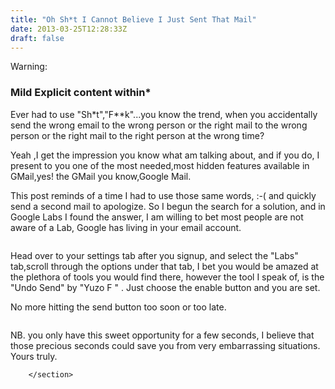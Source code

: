 ```yaml
---
title: "Oh Sh*t I Cannot Believe I Just Sent That Mail"
date: 2013-03-25T12:28:33Z
draft: false
---
```


<section class="post-content">
            <p>Warning:</p>
<h3 id="mildexplicitcontentwithin">Mild Explicit content within*</h3>
<p>Ever had to use "Sh*t","F**k"...you know the trend, when you accidentally send the wrong email to the wrong person or the right mail to the wrong person or the right mail to the right person at the wrong time?</p>
<p>Yeah ,I get the impression you know what am talking about, and if you do, I present to you one of the most needed,most hidden features available in  GMail,yes! the GMail you know,Google Mail.</p>
<p>This post reminds of a time I had to use those same words, :-( and quickly send a second mail to apologize.  So I begun the search for a solution, and in Google Labs I found the answer, I am willing to bet most people are not aware of a Lab, Google has living in your email account.</p>
<p><img src="undo.jpg" alt=""></p>
<p>Head over to your settings tab after you signup, and select the "Labs" tab,scroll through the options under that tab, I bet you would be amazed at the plethora of  tools you would find there, however the tool I speak of, is the "Undo Send" by "Yuzo F " . Just choose the enable button and you are set.</p>
<p>No more hitting the send button too soon or too late.</p>
<p><img src="undo1.jpg" alt=""></p>
<p>NB. you only have this sweet opportunity for a few seconds, I believe that those precious seconds could save you from very embarrassing situations.<br>
Yours truly.</p>

        </section>